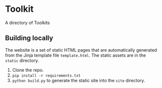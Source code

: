 # Toolkit
A directory of Toolkits


## Building locally
The website is a set of static HTML pages that are automatically generated from the Jinja template file `template.html`. The static assets are in the `static` directory.

1. Clone the repo.
2. `pip install -r requirements.txt`
3. `python build.py` to generate the static site into the `site` directory.
